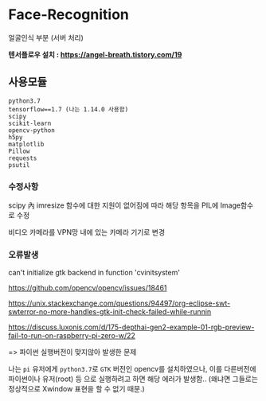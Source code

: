 # Face-Recognition
얼굴인식 부분 (서버 처리)



**텐서플로우 설치 : https://angel-breath.tistory.com/19**



## 사용모듈

```
python3.7
tensorflow==1.7 (나는 1.14.0 사용함)
scipy
scikit-learn
opencv-python
h5py
matplotlib
Pillow
requests
psutil
```





### 수정사항

scipy 內 imresize 함수에 대한 지원이 없어짐에 따라 해당 항목을 PIL에 Image함수로 수정

비디오 카메라를 VPN망 내에 있는 카메라 기기로 변경



### 오류발생

can't initialize gtk backend in function 'cvinitsystem'

https://github.com/opencv/opencv/issues/18461

https://unix.stackexchange.com/questions/94497/org-eclipse-swt-swterror-no-more-handles-gtk-init-check-failed-while-runnin

https://discuss.luxonis.com/d/175-depthai-gen2-example-01-rgb-preview-fail-to-run-on-raspberry-pi-zero-w/22



=> 파이썬 실행버전이 맞지않아 발생한 문제

나는 `pi` 유저에게 `python3.7`로 `GTK` 버전인 opencv를 설치하였으나,  이를 다른버전에 파이썬이나 유저(root) 등 으로 실행하려고 하면 해당 에러가 발생함.. (왜냐면 그들로는 정상적으로 Xwindow 표현을 할 수 없기 때문.)
